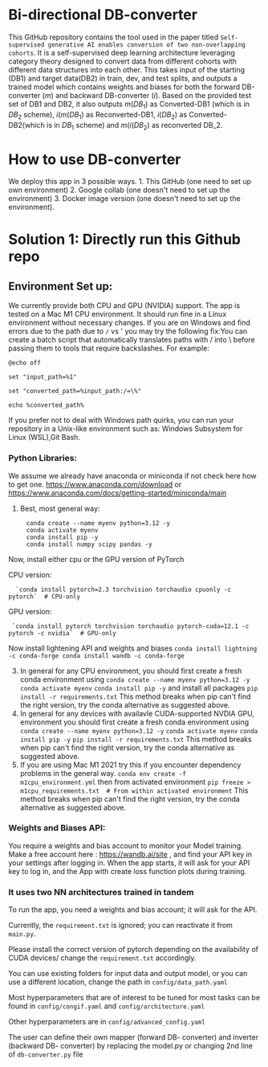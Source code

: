# Bi-directional DB-converter 
This GitHub repository contains the tool used in the paper titled `Self-supervised generative AI enables conversion of two non-overlapping cohorts`. It is a self-supervised deep learning architecture leveraging category theory designed to convert data from different cohorts with different data structures into each other. This takes input of the starting (DB1) and target data(DB2) in train, dev, and test splits, and outputs a trained model which contains weights and biases for both the forward DB-converter ($m$) and backward DB-converter ($i$). Based on the provided test set of DB1 and DB2, it also outputs $m(DB_1)$ as Converted-DB1 (which is in $DB_2$ scheme), $i(m(DB_1)$ as Reconverted-DB1, $i(DB_2)$ as Converted-DB2(which is in $DB_1$ scheme) and $m(i(DB_2)$ as reconverted DB_2. 

# How to use DB-converter
We deploy this app in 3 possible ways. 1. This GitHub (one need to set up own environment) 2. Google collab (one doesn't need to set up the environment) 3. Docker image version (one doesn't need to set up the environment). 



# Solution 1: Directly run this Github repo

## Environment Set up:
We currently provide both CPU and GPU (NVIDIA) support. The app is tested on a Mac M1 CPU environment.
It should run fine in a Linux environment without necessary changes. If you are on Windows and find errors due to the path due to `/` vs \' you may try the following fix:You can create a batch script that automatically translates paths with / into \ before passing them to tools that require backslashes. For example:
```
@echo off

set "input_path=%1"

set "converted_path=%input_path:/=\%"

echo %converted_path%
```
If you prefer not to deal with Windows path quirks, you can run your repository in a Unix-like environment such as: Windows Subsystem for Linux (WSL),Git Bash.

### Python Libraries:
We assume we already have anaconda or miniconda if not check here how to get one. https://www.anaconda.com/download or https://www.anaconda.com/docs/getting-started/miniconda/main

1. Best, most general way:
```
     conda create --name myenv python=3.12 -y
     conda activate myenv
     conda install pip -y
     conda install numpy scipy pandas -y
```
   Now, install either cpu or the GPU version of PyTorch
   
   CPU version:
   
      `conda install pytorch=2.3 torchvision torchaudio cpuonly -c pytorch`  # CPU-only
   
   GPU version:
   
     `conda install pytorch torchvision torchaudio pytorch-cuda=12.1 -c pytorch -c nvidia`  # GPU-only
     
   Now install lightening API and weights and biases
     ```
     conda install lightning -c conda-forge
     conda install wandb -c conda-forge
     ```
 
3. In general for any CPU environment, you should first create a fresh conda environment using
     `conda create --name myenv python=3.12 -y`
     `conda activate myenv`
     `conda install pip -y`
   and install all packages
     `pip install -r requirements.txt`
   This method breaks when pip can't find the right version, try the conda alternative as suggested above.
4. In general for any devices with availavle CUDA-supported NVDIA GPU, environment you should first create a fresh conda environment using
     `conda create --name myenv python=3.12 -y`
     `conda activate myenv`
     `conda install pip -y`
     `pip install -r requirements.txt`
   This method breaks when pip can't find the right version, try the conda alternative as suggested above.
5. If you are using Mac M1 2021 try this if you encounter dependency problems in the general way. 
  `conda env create -f m1cpu_environment.yml`
then from activated environment
  `pip freeze > m1cpu_requirements.txt  # From within activated environment`
  This method breaks when pip can't find the right version, try the conda alternative as suggested above.

### Weights and Biases API:
You require a weights and bias account to monitor your Model training. Make a free account here : https://wandb.ai/site , and find your API key in your settings after logging in. When the app starts, it will ask for your API key to log in, and the App with create loss function plots during training.






### It uses two NN architectures trained in tandem

To run the app, you need a weights and bias account; it will ask for the API.

Currently, the `requirement.txt` is ignored; you can reactivate it from `main.py`.

Please install the correct version of pytorch depending on the availability of CUDA devices/ change the `requirement.txt` accordingly.

You can use existing folders for input data and output model, or you can use a different location, change the path in `config/data_path.yaml`

Most hyperparameters that are of interest to be tuned for most tasks can be found in `config/congif.yaml` and `config/architecture.yaml`

Other hyperparameters are in `config/advanced_config.yaml`

The user can define their own mapper (forward DB- converter) and inverter (backward DB- converter) by replacing the model.py or changing 2nd line of `db-converter.py` file

